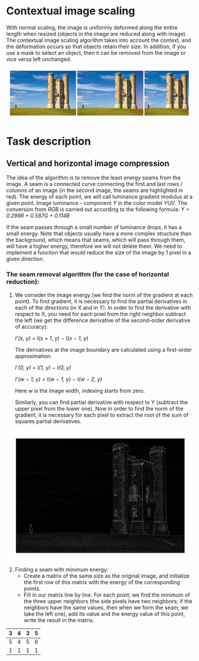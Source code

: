 # Contextual image scaling
With normal scaling, the image is uniformly deformed along the entire length when resized (objects in the image are reduced along with image). The contextual image scaling algorithm takes into account the context, and the deformation occurs so that
objects retain their size. In addition, if you use a mask to select an object, then it can be removed from the image or vice versa left unchanged.

![seams](https://github.com/sibsonya/CV_Scaling/blob/master/seams.png)
# Task description
## Vertical and horizontal image compression
The idea of the algorithm is to remove the least energy seams from the image. A seam is a connected curve connecting the first and last rows / columns of an image (in the second image, the seams are highlighted in red). The energy of each point, we will call luminance gradient modulus at a given point. Image luminance - component *Y* in the color model *YUV*. The conversion from *RGB* is carried out according to the following formula: *Y = 0.299R + 0.587G + 0.114B*

If the seam passes through a small number of luminance drops, it has a small energy. Note that objects usually have a more complex structure than the background, which means that seams, which will pass through them, will have a higher energy, therefore we will not delete them. We need to implement a function that would reduce the size of the image by 1 pixel in a given direction.
### The seam removal algorithm (for the case of horizontal reduction):
1. We consider the image energy (we find the norm of the gradient at each point). To find gradient, it is necessary to find the partial derivatives in each of the directions (in X and in Y). In order to find the derivative with respect to X, you need for each pixel from the right neighbor subtract the left (we get the difference derivative of the second-order derivative of accuracy): 

   *I'(x, y) = I(x + 1, y) − I(x − 1, y)* 

   The derivatives at the image boundary are calculated using a first-order approximation:

   *I'(0, y) = I(1, y) − I(0, y)*

   *I'(w − 1, y) = I(w − 1, y) − I(w − 2, y)*

   Here *w* is the image width, indexing starts from zero. 

   Similarly, you can find partial derivative with respect to Y (subtract the upper pixel from the lower one). Now in order to
find the norm of the gradient, it is necessary for each pixel to extract the root of the sum of squares partial derivatives.

![borders](https://github.com/sibsonya/CV_Scaling/blob/master/borders.png)

2. Finding a seam with minimum energy:
   - Create a matrix of the same size as the original image, and initialize the first row of this matrix with the energy of the corresponding points.
   - Fill in our matrix line by line. For each point, we find the minimum of the three upper neighbors (the side pixels have two neighbors; if the neighbors have the same values, then when we form the seam, we take the left one), add its value and the energy value of this point, write the result in the matrix.
   
| 3 | 4 | 3 | 5 |
|---|---|---|---|
| 5 | 4 | 5 | 6 |
| 1 | 1 | 1 | 1 |
